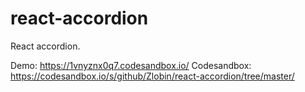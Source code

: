 # react-accordion

React accordion.  

Demo: https://1vnyznx0q7.codesandbox.io/
Codesandbox: https://codesandbox.io/s/github/Zlobin/react-accordion/tree/master/
